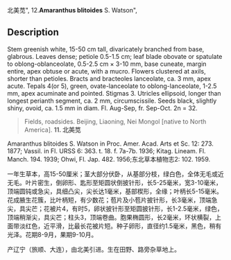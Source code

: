 北美苋",
12.**Amaranthus blitoides** S. Watson",

## Description
Stem greenish white, 15-50 cm tall, divaricately branched from base, glabrous. Leaves dense; petiole 0.5-1.5 cm; leaf blade obovate or spatulate to oblong-oblanceolate, 0.5-2.5 cm × 3-10 mm, base cuneate, margin entire, apex obtuse or acute, with a mucro. Flowers clustered at axils, shorter than petioles. Bracts and bracteoles lanceolate, ca. 3 mm, apex acute. Tepals 4(or 5), green, ovate-lanceolate to oblong-lanceolate, 1-2.5 mm, apex acuminate and pointed. Stigmas 3. Utricles ellipsoid, longer than longest perianth segment, ca. 2 mm, circumscissile. Seeds black, slightly shiny, ovoid, ca. 1.5 mm in diam. Fl. Aug-Sep, fr. Sep-Oct. 2n = 32.

> Fields, roadsides. Beijing, Liaoning, Nei Mongol [native to North America].
**11. 北美苋**

Amaranthus blitoides S. Watson in Proc. Amer. Acad. Arts et Sc. 12: 273. 1877; Vassil. in Fl. URSS 6: 363. t. 18. f. 7a-7b. 1936; Kitag. Lineam. Fl. Manch. 194. 1939; Ohwi, Fl. Jap. 482. 1956;东北草本植物志2: 102. 1959.

一年生草本，高15-50厘米；茎大部分伏卧，从基部分枝，绿白色，全体无毛或近无毛。叶片密生，倒卵形、匙形至矩圆状倒披针形，长5-25毫米，宽3-10毫米，顶端圆钝或急尖，具细凸尖，尖长达1毫米，基部楔形，全缘；叶柄长5-15毫米。花成腋生花簇，比叶柄短，有少数花；苞片及小苞片披针形，长3毫米，顶端急尖，具尖芒；花被片4，有时5，卵状披针形至矩圆披针形，长1-2.5毫米，绿色，顶端稍渐尖，具尖芒；柱头3，顶端卷曲。胞果椭圆形，长2毫米，环状横裂，上面带淡红色，近平滑，比最长花被片短。种子卵形，直径约1.5毫米，黑色，稍有光泽。花期8-9月，果期9-10月。

产辽宁（旅顺、大连），由北美引进。生在田野、路旁杂草地上。
